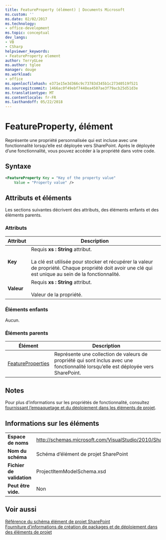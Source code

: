 ```yaml
---
title: FeatureProperty (élément) | Documents Microsoft
ms.custom: ''
ms.date: 02/02/2017
ms.technology:
- office-development
ms.topic: conceptual
dev_langs:
- VB
- CSharp
helpviewer_keywords:
- FeatureProperty element
author: TerryGLee
ms.author: tglee
manager: douge
ms.workload:
- office
ms.openlocfilehash: e371e15e3d366c9c73783d345b1c27340519f521
ms.sourcegitcommit: 1466ac0f49ebf7448ea4507ae3f79acb25d51d3e
ms.translationtype: MT
ms.contentlocale: fr-FR
ms.lasthandoff: 05/22/2018
---
```

# <a name="featureproperty-element"></a>FeatureProperty, élément
  Représente une propriété personnalisée qui est incluse avec une fonctionnalité lorsqu’elle est déployée vers SharePoint. Après le déployée d’une fonctionnalité, vous pouvez accéder à la propriété dans votre code.  
  
## <a name="syntax"></a>Syntaxe  
  
```xml  
<FeatureProperty Key = "Key of the property value"  
    Value = "Property value" />  
```  
  
## <a name="attributes-and-elements"></a>Attributs et éléments  
 Les sections suivantes décrivent des attributs, des éléments enfants et des éléments parents.  
  
### <a name="attributes"></a>Attributs  
  
|Attribut|Description|  
|---------------|-----------------|  
|**Key**|Requis **xs : String** attribut.<br /><br /> La clé est utilisée pour stocker et récupérer la valeur de propriété. Chaque propriété doit avoir une clé qui est unique au sein de la fonctionnalité.|  
|**Valeur**|Requis **xs : String** attribut.<br /><br /> Valeur de la propriété.|  
  
### <a name="child-elements"></a>Éléments enfants  
 Aucun.  
  
### <a name="parent-elements"></a>Éléments parents  
  
|Élément|Description|  
|-------------|-----------------|  
|[FeatureProperties](../sharepoint/featureproperties-element.md)|Représente une collection de valeurs de propriété qui sont inclus avec une fonctionnalité lorsqu’elle est déployée vers SharePoint.|  
  
## <a name="remarks"></a>Notes  
 Pour plus d’informations sur les propriétés de fonctionnalité, consultez [fournissant l’empaquetage et du déploiement dans les éléments de projet](../sharepoint/providing-packaging-and-deployment-information-in-project-items.md).  
  
## <a name="element-information"></a>Informations sur les éléments  
  
|||  
|-|-|  
|**Espace de noms**|http://schemas.microsoft.com/VisualStudio/2010/SharePointTools/SharePointProjectItemModel|  
|**Nom du schéma**|Schéma d’élément de projet SharePoint|  
|**Fichier de validation**|ProjectItemModelSchema.xsd|  
|**Peut être vide.**|Non|  
  
## <a name="see-also"></a>Voir aussi  
 [Référence du schéma élément de projet SharePoint](../sharepoint/sharepoint-project-item-schema-reference.md)   
 [Fourniture d’informations de création de packages et de déploiement dans des éléments de projet](../sharepoint/providing-packaging-and-deployment-information-in-project-items.md)  
  
  